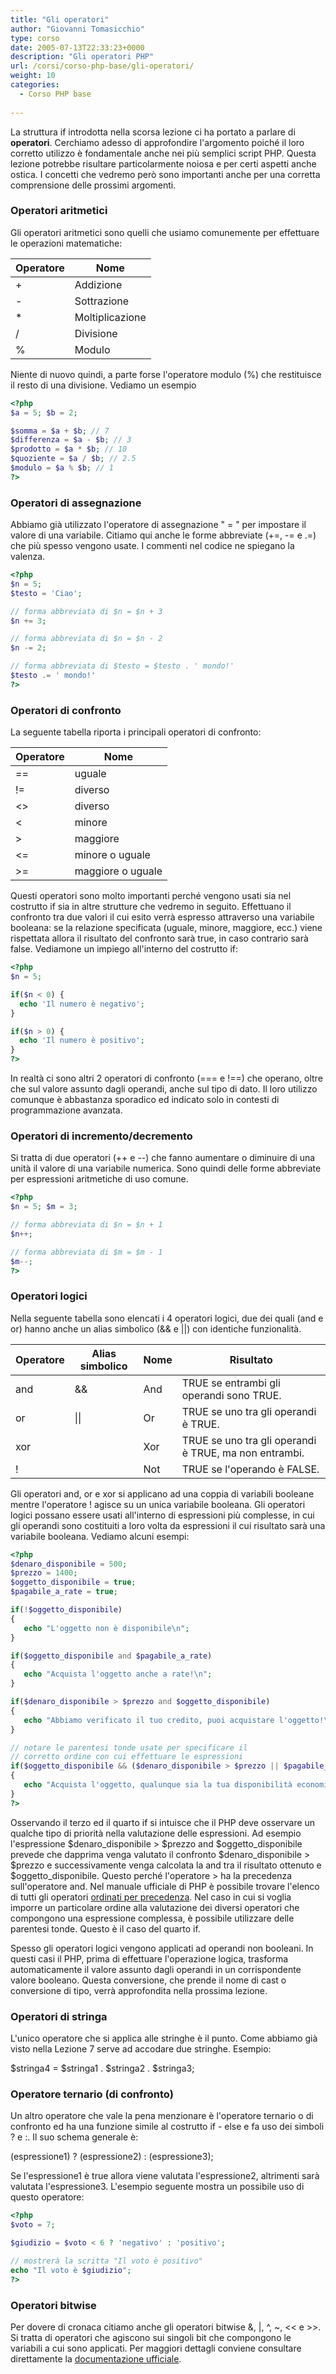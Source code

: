 ```yaml
---
title: "Gli operatori"
author: "Giovanni Tomasicchio"
type: corso
date: 2005-07-13T22:33:23+0000
description: "Gli operatori PHP"
url: /corsi/corso-php-base/gli-operatori/
weight: 10
categories:
  - Corso PHP base
  
---
```

La struttura if introdotta nella scorsa lezione ci ha portato a parlare di **operatori**. Cerchiamo adesso di approfondire l'argomento poiché il loro corretto utilizzo è fondamentale anche nei più semplici script PHP. Questa lezione potrebbe risultare particolarmente noiosa e per certi aspetti anche ostica. I concetti che vedremo però sono importanti anche per una corretta comprensione delle prossimi argomenti.

### Operatori aritmetici

Gli operatori aritmetici sono quelli che usiamo comunemente per effettuare le operazioni matematiche:

 | Operatore | Nome |
|---|---|
| + | Addizione |
| - | Sottrazione |
| \* | Moltiplicazione |
| / | Divisione |
| % | Modulo |

Niente di nuovo quindi, a parte forse l'operatore modulo (%) che restituisce il resto di una divisione. Vediamo un esempio

 ```php
<?php
$a = 5; $b = 2;

$somma = $a + $b; // 7
$differenza = $a - $b; // 3
$prodotto = $a * $b; // 10
$quoziente = $a / $b; // 2.5
$modulo = $a % $b; // 1
?>
```

### Operatori di assegnazione

Abbiamo già utilizzato l'operatore di assegnazione " = " per impostare il valore di una variabile. Citiamo qui anche le forme abbreviate (+=, -= e .=) che più spesso vengono usate. I commenti nel codice ne spiegano la valenza.

 ```php
<?php
$n = 5;
$testo = 'Ciao';

// forma abbreviata di $n = $n + 3
$n += 3;

// forma abbreviata di $n = $n - 2
$n -= 2;

// forma abbreviata di $testo = $testo . ' mondo!'
$testo .= ' mondo!'
?>
```

### Operatori di confronto

La seguente tabella riporta i principali operatori di confronto:

 | Operatore | Nome |
|---|---|
| == | uguale |
| != | diverso |
| &lt;&gt; | diverso |
| &lt; | minore |
| &gt; | maggiore |
| &lt;= | minore o uguale |
| &gt;= | maggiore o uguale |

Questi operatori sono molto importanti perché vengono usati sia nel costrutto if sia in altre strutture che vedremo in seguito. Effettuano il confronto tra due valori il cui esito verrà espresso attraverso una variabile booleana: se la relazione specificata (uguale, minore, maggiore, ecc.) viene rispettata allora il risultato del confronto sarà true, in caso contrario sarà false. Vediamone un impiego all'interno del costrutto if:

 ```php
<?php
$n = 5;

if($n < 0) {
   echo 'Il numero è negativo';
}

if($n > 0) {
   echo 'Il numero è positivo';
}
?>
```

In realtà ci sono altri 2 operatori di confronto (=== e !==) che operano, oltre che sul valore assunto dagli operandi, anche sul tipo di dato. Il loro utilizzo comunque è abbastanza sporadico ed indicato solo in contesti di programmazione avanzata.

### Operatori di incremento/decremento

Si tratta di due operatori (++ e --) che fanno aumentare o diminuire di una unità il valore di una variabile numerica. Sono quindi delle forme abbreviate per espressioni aritmetiche di uso comune.

 ```php
<?php
$n = 5; $m = 3;

// forma abbreviata di $n = $n + 1
$n++;

// forma abbreviata di $m = $m - 1
$m--;
?>
```

### Operatori logici

Nella seguente tabella sono elencati i 4 operatori logici, due dei quali (and e or) hanno anche un alias simbolico (&amp;&amp; e ||) con identiche funzionalità.

 | Operatore | Alias simbolico | Nome | Risultato |
|---|---|---|---|
| and | &amp;&amp; | And | TRUE se entrambi gli operandi sono TRUE. |
| or | \|\| | Or | TRUE se uno tra gli operandi è TRUE. |
| xor |  | Xor | TRUE se uno tra gli operandi è TRUE, ma non entrambi. |
| ! |  | Not | TRUE se l'operando è FALSE. |

Gli operatori and, or e xor si applicano ad una coppia di variabili booleane mentre l'operatore ! agisce su un unica variabile booleana. Gli operatori logici possano essere usati all'interno di espressioni più complesse, in cui gli operandi sono costituiti a loro volta da espressioni il cui risultato sarà una variabile booleana. Vediamo alcuni esempi:

 ```php
<?php
$denaro_disponibile = 500;
$prezzo = 1400;
$oggetto_disponibile = true;
$pagabile_a_rate = true;

if(!$oggetto_disponibile)
{
    echo "L'oggetto non è disponibile\n";
}

if($oggetto_disponibile and $pagabile_a_rate)
{
    echo "Acquista l'oggetto anche a rate!\n";
}

if($denaro_disponibile > $prezzo and $oggetto_disponibile)
{
    echo "Abbiamo verificato il tuo credito, puoi acquistare l'oggetto!\n";
}

// notare le parentesi tonde usate per specificare il
// corretto ordine con cui effettuare le espressioni
if($oggetto_disponibile && ($denaro_disponibile > $prezzo || $pagabile_a_rate))
{
    echo "Acquista l'oggetto, qualunque sia la tua disponibilità economica\n";
}
?>
```

Osservando il terzo ed il quarto if si intuisce che il PHP deve osservare un qualche tipo di priorità nella valutazione delle espressioni. Ad esempio l'espressione $denaro\_disponibile &gt; $prezzo and $oggetto\_disponibile prevede che dapprima venga valutato il confronto $denaro\_disponibile &gt; $prezzo e successivamente venga calcolata la and tra il risultato ottenuto e $oggetto\_disponibile. Questo perché l'operatore &gt; ha la precedenza sull'operatore and. Nel manuale ufficiale di PHP è possibile trovare l'elenco di tutti gli operatori [ordinati per precedenza](http://www.php.net/manual/it/language.operators.php). Nel caso in cui si voglia imporre un particolare ordine alla valutazione dei diversi operatori che compongono una espressione complessa, è possibile utilizzare delle parentesi tonde. Questo è il caso del quarto if.

Spesso gli operatori logici vengono applicati ad operandi non booleani. In questi casi il PHP, prima di effettuare l'operazione logica, trasforma automaticamente il valore assunto dagli operandi in un corrispondente valore booleano. Questa conversione, che prende il nome di cast o conversione di tipo, verrà approfondita nella prossima lezione.

### Operatori di stringa

L'unico operatore che si applica alle stringhe è il punto. Come abbiamo già visto nella Lezione 7 serve ad accodare due stringhe. Esempio:

$stringa4 = $stringa1 . $stringa2 . $stringa3;

### Operatore ternario (di confronto)

Un altro operatore che vale la pena menzionare è l'operatore ternario o di confronto ed ha una funzione simile al costrutto if - else e fa uso dei simboli ? e :. Il suo schema generale è:

(espressione1) ? (espressione2) : (espressione3);

Se l'espressione1 è true allora viene valutata l'espressione2, altrimenti sarà valutata l'espressione3. L'esempio seguente mostra un possibile uso di questo operatore:

 ```php
<?php
$voto = 7;

$giudizio = $voto < 6 ? 'negativo' : 'positivo';

// mostrerà la scritta "Il voto è positivo"
echo "Il voto è $giudizio";
?>
```

### Operatori bitwise

Per dovere di cronaca citiamo anche gli operatori bitwise &amp;, |, ^, ~, &lt;&lt; e &gt;&gt;. Si tratta di operatori che agiscono sui singoli bit che compongono le variabili a cui sono applicati. Per maggiori dettagli conviene consultare direttamente la [documentazione ufficiale](http://www.php.net/manual/it/language.operators.bitwise.php).